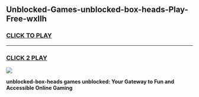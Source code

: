 
## Unblocked-Games-unblocked-box-heads-Play-Free-wxllh
<h3>
<a href="https://premium76.site?title=unblocked-box-heads&ref=23A">CLICK TO PLAY</a></h3>
<hr>

<h3>
<a href="https://premium76.site?title=unblocked-box-heads&ref=23A">CLICK 2 PLAY</a>
  
</h3>

<a href="https://premium76.site?title=unblocked-box-heads&ref=23A"><img src="https://clearcache.store/games.png"></a>


**unblocked-box-heads games unblocked: Your Gateway to Fun and Accessible Online Gaming**
